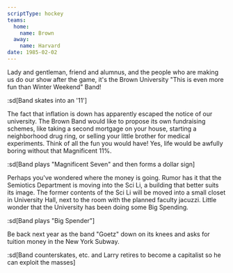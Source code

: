 ```yaml
---
scriptType: hockey
teams:
  home:
    name: Brown
  away:
    name: Harvard
date: 1985-02-02
---
```


Lady and gentleman, friend and alumnus, and the people who are making us do our show after the game, it's the Brown University "This is even more fun than Winter Weekend" Band!

:sd[Band skates into an '11']

The fact that inflation is down has apparently escaped the notice of our university. The Brown Band would like to propose its own fundraising schemes, like taking a second mortgage on your house, starting a neighborhood drug ring, or selling your little brother for medical experiments. Think of all the fun you would have! Yes, life would be awfully boring without that Magnificent 11%.

:sd[Band plays "Magnificent Seven" and then forms a dollar sign]

Perhaps you've wondered where the money is going. Rumor has it that the Semiotics Department is moving into the Sci Li, a building that better suits its image. The former contents of the Sci Li will be moved into a small closet in University Hall, next to the room with the planned faculty jacuzzi. Little wonder that the University has been doing some Big Spending.

:sd[Band plays "Big Spender"]

Be back next year as the band "Goetz" down on its knees and asks for tuition money in the New York Subway.

:sd[Band counterskates, etc. and Larry retires to become a capitalist so he can exploit the masses]
